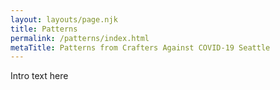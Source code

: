 ```yaml
---
layout: layouts/page.njk
title: Patterns
permalink: /patterns/index.html
metaTitle: Patterns from Crafters Against COVID-19 Seattle
---
```


Intro text here